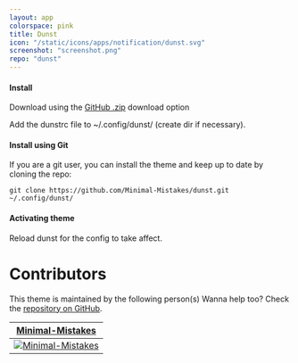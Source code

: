 ```yaml
---
layout: app
colorspace: pink
title: Dunst
icon: "/static/icons/apps/notification/dunst.svg"
screenshot: "screenshot.png"
repo: "dunst"
---
```


#### Install

Download using the [GitHub .zip](https://github.com/Minimal-Mistakes/dunst/archive/main.zip) download option

Add the dunstrc file to ~/.config/dunst/ (create dir if necessary).

#### Install using Git

If you are a git user, you can install the theme and keep up to date by cloning the repo:

```
git clone https://github.com/Minimal-Mistakes/dunst.git ~/.config/dunst/
```

#### Activating theme

Reload dunst for the config to take affect.

# Contributors

This theme is maintained by the following person(s) Wanna help too? Check the [repository on GitHub](https://github.com/minimal-mistakes/visual-studio-code/graphs/contributors).

| [Minimal-Mistakes](https://github.com/Minimal-Mistakes)                                                            |
| ------------------------------------------------------------------------------------------------------------------ |
| [![Minimal-Mistakes](https://avatars.githubusercontent.com/u/99121492?s=125)](https://github.com/Minimal-Mistakes) |
